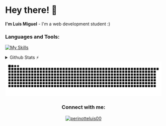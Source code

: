 # Hey there! 👋
**I'm Luís Miguel** - I'm a web development student :)


<h3>Languages and Tools:</h3>

[![My Skills](https://skillicons.dev/icons?i=python,django,git,postman,linux,mysql,docker)](https://skillicons.dev)

<details>
  <summary>Github Stats ⚡</summary>
  
  <a href="#">![Github stats](https://github-readme-stats.vercel.app/api?username=LuisMiguelPerinotte&theme=blueberry&count_private=true&hide_border=true&line_height=20)</a>
  <a href="#">![Top Langs](https://github-readme-stats.vercel.app/api/top-langs/?username=LuisMiguelPerinotte&layout=compact&theme=blueberry&count_private=true&hide_border=true)</a>
</details>


<picture>
  <source media="(prefers-color-scheme: dark)" srcset="https://raw.githubusercontent.com/LuisMiguelPerinotte/LuisMiguelPerinotte/output/github-contribution-grid-snake-dark.svg"/>
  <source media="(prefers-color-scheme: light)" srcset="https://raw.githubusercontent.com/LuisMiguelPerinotte/LuisMiguelPerinotte/output/github-contribution-grid-snake.svg"/>
  <img alt="GitHub Snake Animation" src="https://raw.githubusercontent.com/LuisMiguelPerinotte/LuisMiguelPerinotte/output/github-contribution-grid-snake.svg"/>
</picture>

<div align="center">
<h3 align="center">Connect with me:</h3>
<a href="https://instagram.com/perinotteluis00" target="blank"><img align="center" src="https://raw.githubusercontent.com/rahuldkjain/github-profile-readme-generator/master/src/images/icons/Social/instagram.svg" alt="perinotteluis00" height="30" width="40" /></a>
</div>
